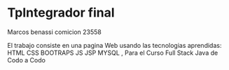 # TpIntegrador final

Marcos benassi comicion 23558

El trabajo consiste en una pagina Web usando las tecnologias aprendidas: HTML CSS BOOTRAPS JS JSP MYSQL , Para el Curso Full Stack Java de Codo a Codo

